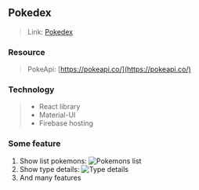 ## Pokedex

> Link: [Pokedex](https://pokedex-3bade.web.app/)

### Resource 

> PokeApi: [https://pokeapi.co/](https://pokeapi.co/)

### Technology

> - React library
> - Material-UI
> - Firebase hosting

### Some feature

1. Show list pokemons:  ![Pokemons list](https://drive.google.com/file/d/15KQ-rK-sQLWJ45jZz8LflJa-YVMwaxFR/view?usp=sharing)
3. Show type details: ![Type details](https://drive.google.com/file/d/13qQhUdyv9FfuIyDV0h4QelkM5Zm2bsw0/view?usp=sharing)
4. And many features
